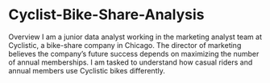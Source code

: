 # Cyclist-Bike-Share-Analysis
 Overview I am a junior data analyst working in the marketing analyst team at Cyclistic, a bike-share company in Chicago. The director of marketing believes the company’s future success depends on maximizing the number of annual memberships. I am tasked to understand how casual riders and annual members use Cyclistic bikes differently. 
